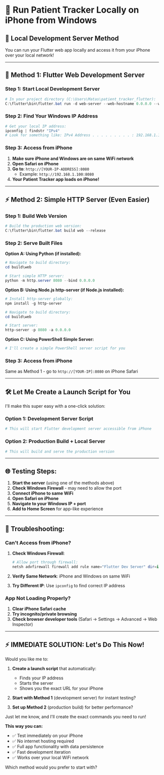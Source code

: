# 📱 Run Patient Tracker Locally on iPhone from Windows

## 🎯 **Local Development Server Method**

You can run your Flutter web app locally and access it from your iPhone over your local network!

---

## 🚀 **Method 1: Flutter Web Development Server**

### **Step 1: Start Local Development Server**
```powershell
# In your project directory (C:\Users\Matas\patient_tracker_flutter):
C:\flutter\bin\flutter.bat run -d web-server --web-hostname 0.0.0.0 --web-port 8080
```

### **Step 2: Find Your Windows IP Address**
```powershell
# Get your local IP address:
ipconfig | findstr "IPv4"
# Look for something like: IPv4 Address . . . . . . . . . : 192.168.1.100
```

### **Step 3: Access from iPhone**
1. **Make sure iPhone and Windows are on same WiFi network**
2. **Open Safari on iPhone**
3. **Go to**: `http://[YOUR-IP-ADDRESS]:8080`
   - Example: `http://192.168.1.100:8080`
4. **Your Patient Tracker app loads on iPhone!**

---

## ⚡ **Method 2: Simple HTTP Server (Even Easier)**

### **Step 1: Build Web Version**
```powershell
# Build the production web version:
C:\flutter\bin\flutter.bat build web --release
```

### **Step 2: Serve Built Files**

**Option A: Using Python (if installed):**
```powershell
# Navigate to build directory:
cd build\web

# Start simple HTTP server:
python -m http.server 8080 --bind 0.0.0.0
```

**Option B: Using Node.js http-server (if Node.js installed):**
```powershell
# Install http-server globally:
npm install -g http-server

# Navigate to build directory:
cd build\web

# Start server:
http-server -p 8080 -a 0.0.0.0
```

**Option C: Using PowerShell Simple Server:**
```powershell
# I'll create a simple PowerShell server script for you
```

### **Step 3: Access from iPhone**
Same as Method 1 - go to `http://[YOUR-IP]:8080` on iPhone Safari

---

## 🛠️ **Let Me Create a Launch Script for You**

I'll make this super easy with a one-click solution:

### **Option 1: Development Server Script**
```powershell
# This will start Flutter development server accessible from iPhone
```

### **Option 2: Production Build + Local Server**
```powershell
# This will build and serve the production version
```

---

## 🌐 **Testing Steps:**

1. **Start the server** (using one of the methods above)
2. **Check Windows Firewall** - may need to allow the port
3. **Connect iPhone to same WiFi**
4. **Open Safari on iPhone**
5. **Navigate to your Windows IP + port**
6. **Add to Home Screen** for app-like experience

---

## 🔧 **Troubleshooting:**

### **Can't Access from iPhone?**
1. **Check Windows Firewall**:
   ```powershell
   # Allow port through firewall:
   netsh advfirewall firewall add rule name="Flutter Dev Server" dir=in action=allow protocol=TCP localport=8080
   ```

2. **Verify Same Network**: iPhone and Windows on same WiFi
3. **Try Different IP**: Use `ipconfig` to find correct IP address

### **App Not Loading Properly?**
1. **Clear iPhone Safari cache**
2. **Try incognito/private browsing**
3. **Check browser developer tools** (Safari → Settings → Advanced → Web Inspector)

---

## ⚡ **IMMEDIATE SOLUTION: Let's Do This Now!**

Would you like me to:

1. **Create a launch script** that automatically:
   - Finds your IP address
   - Starts the server
   - Shows you the exact URL for your iPhone

2. **Start with Method 1** (development server) for instant testing?

3. **Set up Method 2** (production build) for better performance?

Just let me know, and I'll create the exact commands you need to run!

**This way you can:**
- ✅ Test immediately on your iPhone
- ✅ No internet hosting required  
- ✅ Full app functionality with data persistence
- ✅ Fast development iteration
- ✅ Works over your local WiFi network

Which method would you prefer to start with?

